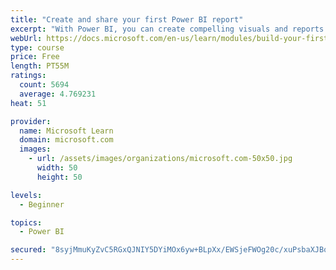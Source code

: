 ```yaml
---
title: "Create and share your first Power BI report"
excerpt: "With Power BI, you can create compelling visuals and reports. In this module, you learn how to use Power BI Desktop to connect to data, build visuals, and create a report that you can share with others in your organization. You then learn how to publish the report to the Power BI service, so that others can see your insights and benefit from your work."
webUrl: https://docs.microsoft.com/en-us/learn/modules/build-your-first-power-bi-report/
type: course
price: Free
length: PT55M
ratings:
  count: 5694
  average: 4.769231
heat: 51

provider:
  name: Microsoft Learn
  domain: microsoft.com
  images:
    - url: /assets/images/organizations/microsoft.com-50x50.jpg
      width: 50
      height: 50

levels:
  - Beginner

topics:
  - Power BI

secured: "8syjMmuKyZvC5RGxQJNIY5DYiMOx6yw+BLpXx/EWSjeFWOg20c/xuPsbaXJBqF4ayYqES+iCLqPC4Ubh/6qxQw5n6YpLk64+pFz9gjEm2r9rheyGloNgl91tpoVE/1k2cwt/jby3UbuK9ddNzs7RDSoPK7cvXv0jiILn8OtKztZ/P9oVeZ2xpQdjtR2tC4cicN69AG9fFuMa9Zwq56cHAvUghbwObcls24MFpLlqeNJp9XBOTxndr0HRCjYoIbo9b4zkiexB5c+EPqM7EQciP2+3wVrZV8Bjr6TiFTTTh90W6XfE3Khb/AGK/M9OANWAAJisrX73YsqHjKogtPO9e7sXWFzq0nTy6mmw7nUQqOvGES+yZaXnA1kTGSiVa/lv9rsTDnMZQ/kOmg5RMUdfUX3mTm1pmwYZXU66q+U8pTY=;XV1EpZBhHX1sXJ68sPEWKQ=="
---
```


